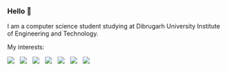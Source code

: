 ### Hello :wave:

I am a computer science student studying at Dibrugarh University Institute of Engineering and Technology.

My interests:

<img align="left" src="https://cdn.jsdelivr.net/gh/devicons/devicon/icons/c/c-original.svg" style="padding-right:10px;" />
<img align="left" src="https://cdn.jsdelivr.net/gh/devicons/devicon/icons/cplusplus/cplusplus-original.svg" style="padding-right:10px;" />
<img align="left" src="https://cdn.jsdelivr.net/gh/devicons/devicon/icons/bash/bash-original.svg" style="padding-right:10px;" />
<img align="left" src="https://cdn.jsdelivr.net/gh/devicons/devicon/icons/linux/linux-original.svg" style="padding-right:10px;" />
<img align="left" src="https://cdn.jsdelivr.net/gh/devicons/devicon/icons/markdown/markdown-original.svg" style="padding-right:10px;" />
<img align="left" src="https://cdn.jsdelivr.net/gh/devicons/devicon/icons/vim/vim-original.svg" style="padding-right:10px;" />
<img align="left" src="https://cdn.jsdelivr.net/gh/devicons/devicon/icons/lua/lua-original-wordmark.svg" style="padding-right:10px;" />
<br/>
